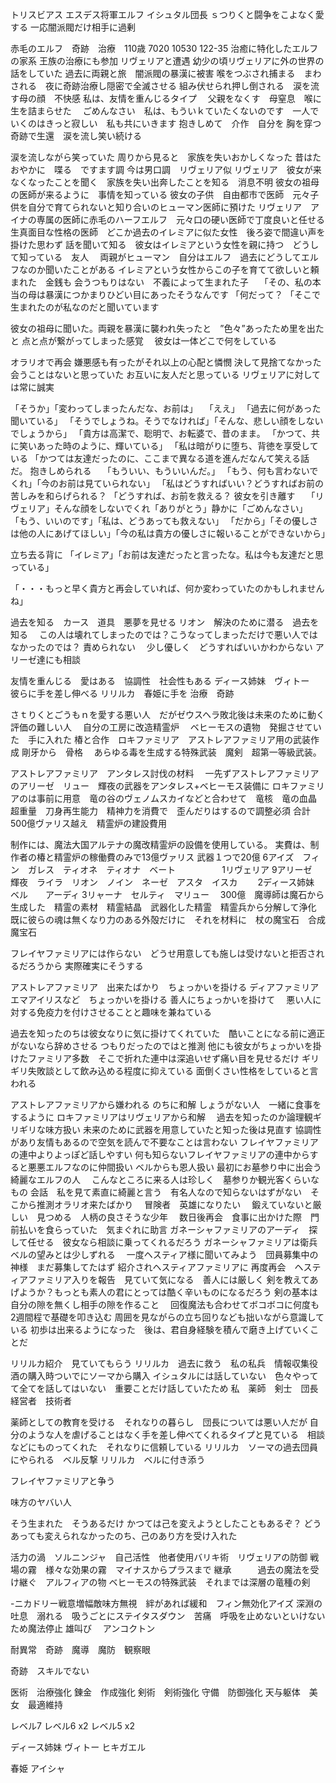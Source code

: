 

トリスビアス
エスデス将軍エルフ
イシュタル団長
ｓつりくと闘争をこよなく愛する
一応闇派閥だけ相手に過剰

赤毛のエルフ　奇跡　治療　110歳  7020 10530 122-35
治癒に特化したエルフの家系
王族の治療にも参加
リヴェリアと遭遇
幼少の頃リヴェリアに外の世界の話をしていた
過去に両親と旅　闇派閥の暴漢に被害
喉をつぶされ捕まる　まわされる　夜に奇跡治療し隠密で全滅させる
組み伏せられ押し倒される　涙を流す母の顔　不快感
私は、友情を重んじるタイプ　
父親をなくす　母窒息　喉に生を詰まらせた　
ごめんなさい　私は、もういｋていたくないのです　一人でいくのはきっと寂しい　私も共にいきます
抱きしめて　介作　自分を
胸を穿つ　奇跡で生還　涙を流し笑い続ける



涙を流しながら笑っていた
周りから見ると　家族を失いおかしくなった
昔はたおやかに　喋る　ですます調
今は男口調　リヴェリア似
リヴェリア　彼女が来なくなったことを聞く　家族を失い出奔したことを知る　消息不明
彼女の祖母の医師が来るように　事情を知っている
彼女の子供　自由都市で医師　元々子供を自分で育てられないと知り合いのヒューマン医師に預けた
リヴェリア　アイナの専属の医師に赤毛のハーフエルフ　元々口の硬い医師で丁度良いと任せる
生真面目な性格の医師　どこか過去のイレミアに似た女性　後ろ姿で間違い声を掛けた思わず
話を聞いて知る　彼女はイレミアという女性を親に持つ　どうして知っている　友人　
両親がヒューマン　自分はエルフ　過去にどうしてエルフなのか聞いたことがある
イレミアという女性からこの子を育てて欲しいと頼まれた　金銭も
会うつもりはない　不義によって生まれた子　
「その、私の本当の母は暴漢につかまりひどい目にあったそうなんです
「何だって？
「そこで生まれたのが私なのだと聞いています

彼女の祖母に聞いた。両親を暴漢に襲われ失ったと　”色々”あったため里を出たと
点と点が繋がってしまった感覚　
彼女は一体どこで何をしている

オラリオで再会
嫌悪感も有ったがそれ以上の心配と憐憫
決して見捨てなかった
会うことはないと思っていた
お互いに友人だと思っている
リヴェリアに対しては常に誠実


「そうか」「変わってしまったんだな、お前は」　
「ええ」
「過去に何があった聞いている」
「そうでしょうね。そうでなければ」「そんな、悲しい顔をしないでしょうから」
「貴方は高潔で、聡明で、お転婆で、昔のまま。
「かつて、共に笑いあった時のように、輝いている」
「私は暗がりに堕ち、背徳を享受している
「かつては友達だったのに、ここまで異なる道を進んだなんて笑える話だ。
抱きしめられる　
「もういい、もういいんだ。」
「もう、何も言わないでくれ」「今のお前は見ていられない」
「私はどうすればいい？どうすればお前の苦しみを和らげられる？
「どうすれば、お前を救える？
彼女を引き離す　
「リヴェリア」そんな顔をしないでくれ「ありがとう」静かに「ごめんなさい」
「もう、いいのです」「私は、どうあっても救えない」
「だから」「その優しさは他の人にあげてほしい」「今の私は貴方の優しさに報いることができないから」

立ち去る背に
「イレミア」「お前は友達だったと言ったな。私は今も友達だと思っている」

「・・・もっと早く貴方と再会していれば、何か変わっていたのかもしれませんね」





過去を知る　カース　道具　悪夢を見せる
リオン　解決のために潜る　過去を知る　
この人は壊れてしまったのでは？こうなってしまっただけで悪い人ではなかったのでは？
責められない　
少し優しく　どうすればいいかわからない
アリーゼ達にも相談　


友情を重んじる　愛はある　協調性　社会性もある
ディース姉妹　ヴィトー　彼らに手を差し伸べる
リリルカ　春姫に手を
治療　奇跡

さｔりくとごうもｎを愛する悪い人　だがゼウスヘラ敗北後は未来のために動く
評価の難しい人　
自分の工房に改造精霊炉　
ベヒーモスの遺物　発掘させていた　手に入れた
椿と合作　ロキファミリア　アストレアファミリア用の武装作成
剛牙から　骨格　
あらゆる毒を生成する特殊武装　魔剣　超第一等級武装。

アストレアファミリア　アンタレス討伐の材料　
一先ずアストレアファミリアのアリーゼ　リュー　輝夜の武器をアンタレス+ベヒーモス装備に
ロキファミリアのは事前に用意　竜の谷のヴェノムスカイなどと合わせて　竜核　竜の血晶
超重量　刀身再生能力　精神力を消費で　歪んだりはするので調整必須
合計500億ヴァリス越え　精霊炉の建設費用


制作には、魔法大国アルテナの魔改精霊炉の設備を使用している。
実費は、制作者の椿と精霊炉の稼働費のみで13億ヴァリス
武器１つで20億
6アイズ　フィン　ガレス　ティオネ　ティオナ　ベート　　　　　
1リヴェリア
9アリーゼ　輝夜　ライラ　リオン　ノイン　ネーゼ　アスタ　イスカ　　
2ディース姉妹　ベル　　アーディ
3リャーナ　セルティ　マリュー　
300億　魔導師は魔石から生成した　精霊の素材　精霊結晶　武器化した精霊　精霊兵から分解して浄化
既に彼らの魂は無くなり力のある外殻だけに　それを材料に　杖の魔宝石　合成魔宝石　

フレイヤファミリアには作らない　どうせ用意しても施しは受けないと拒否されるだろうから
実際確実にそうする

アストレアファミリア　出来たばかり　ちょっかいを掛ける
ディアファミリア　エマアイリスなど　ちょっかいを掛ける
善人にちょっかいを掛けて　
悪い人に対する免疫力を付けさせることと趣味を兼ねている

過去を知ったのちは彼女なりに気に掛けてくれていた　酷いことになる前に適正がないなら辞めさせる
つもりだったのではと推測
他にも彼女がちょっかいを掛けたファミリア多数　そこで折れた連中は深追いせず痛い目を見せるだけ
ギリギリ失敗談として飲み込める程度に抑えている
面倒くさい性格をしていると言われる


アストレアファミリアから嫌われる のちに和解
しょうがない人　一緒に食事をするように
ロキファミリアはリヴェリアから和解　
過去を知ったのか論理観ギリギリな味方扱い
未来のために武器を用意していたと知った後は見直す
協調性があり友情もあるので空気を読んで不要なことは言わない
フレイヤファミリアの連中よりよっぽど話しやすい
何も知らないフレイヤファミリアの連中からすると悪悪エルフなのに仲間扱い
ベルからも恩人扱い
最初にお墓参り中に出会う　綺麗なエルフの人　
こんなところに来る人は珍しく　墓参りか観光客くらいなもの
会話　私を見て素直に綺麗と言う　有名人なので知らないはずがない　そこから推測オラリオ来たばかり　
冒険者　英雄になりたい　
鍛えていないと厳しい　見つめる　人柄の良さそうな少年　
数日後再会　食事に出かけた際　門前払いを食らっていた　気まぐれに助言
ガネーシャファミリアのアーディ　探して任せる　彼女なら相談に乗ってくれるだろう
ガネーシャファミリアは衛兵　ベルの望みとは少しずれる　
一度ヘスティア様に聞いてみよう　団員募集中の神様　まだ募集してたはず
紹介されヘスティアファミリアに
再度再会　ヘスティアファミリア入りを報告　見ていて気になる　善人には厳しく
剣を教えてあげようか？もっとも素人の君にとっては酷く辛いものになるだろう
剣の基本は自分の隙を無くし相手の隙を作ること　
回復魔法も合わせてボコボコに何度も　2週間程で基礎を叩き込む
周囲を見ながらの立ち回りなども拙いながら意識している
初歩は出来るようになった　後は、君自身経験を積んで磨き上げていくことだ

リリルカ紹介　見ていてもらう
リリルカ　過去に救う　私の私兵　情報収集役　酒の購入時ついでにソーマから購入
イシュタルには話していない　色々やってて全てを話してはいない　重要ことだけ話していたため
私　薬師　剣士　団長　経営者　技術者

薬師としての教育を受ける　それなりの暮らし　団長については悪い人だが
自分のような人を虐げることはなく手を差し伸べてくれるタイプと見ている　相談などにものってくれた　それなりに信頼している
リリルカ　ソーマの過去団員にやられる　ベル反撃
リリルカ　ベルに付き添う



フレイヤファミリアと争う


味方のヤバい人


そう生まれた　そうあるだけ
かつては己を変えようとしたこともあるぞ？
どうあっても変えられなかったのち、己のあり方を受け入れた


活力の渦　ソルニンジャ　自己活性　他者使用バリキ術　リヴェリアの防御
戦場の霧　様々な効果の霧　マイナスからプラスまで
継承　　　過去の魔法を受け継ぐ　アルフィアの物
ベヒーモスの特殊武装　それまでは深層の竜種の剣
 
 -ニカドリー戦意増幅敵味方無視　絆があれば緩和　フィン無効化アイズ
深淵の吐息　溺れる　吸うごとにステイタスダウン　苦痛　呼吸を止めないといけないため魔法停止
雄叫び　
アンコクトン

耐異常　奇跡　魔導　魔防　観察眼

奇跡　スキルでない

医術　治療強化
錬金　作成強化
剣術　剣術強化
守備　防御強化
天与躯体　美女　最適維持


レベル7
レベル6 x2
レベル5 x2

ディース姉妹
ヴィトー
ヒキガエル

春姫
アイシャ


